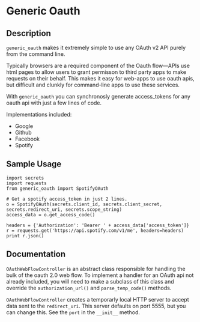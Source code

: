 # Generic Oauth

## Description

`generic_oauth` makes it extremely simple to use any OAuth v2 API purely from the command line.

Typically browsers are a required component of the Oauth flow—APIs use html pages to allow users to grant permisson to third party apps to make requests on their behalf. This makes it easy for web-apps to use oauth apis, but difficult and clunkly for command-line apps to use these services. 

With `generic_oauth` you can synchronosly generate access_tokens for any oauth api with just a few lines of code. 

Implementations included: 

- Google
- Github
- Facebook
- Spotify

## Sample Usage

```
import secrets
import requests
from generic_oauth import SpotifyOAuth

# Get a spotify access_token in just 2 lines. 
o = SpotifyOAuth(secrets.client_id, secrets.client_secret, secrets.redirect_uri, secrets.scope_string)
access_data = o.get_access_code()

headers = {'Authorization': 'Bearer ' + access_data['access_token']}
r = requests.get('https://api.spotify.com/v1/me', headers=headers)
print r.json()

```

## Documentation

`OAuthWebFlowController` is an abstract class responsible for handling the bulk of the oauth 2.0 web flow. To implement a handler for an OAuth api not already included, you will need to make a subclass of this class and override the `authorization_url()` and `parse_temp_code()` methods.

`OAuthWebFlowController` creates a temporarly local HTTP server to accept data sent to the `redirect_uri`. This server defaults on port 5555, but you can change this. See the `port` in the `__init__` method. 











